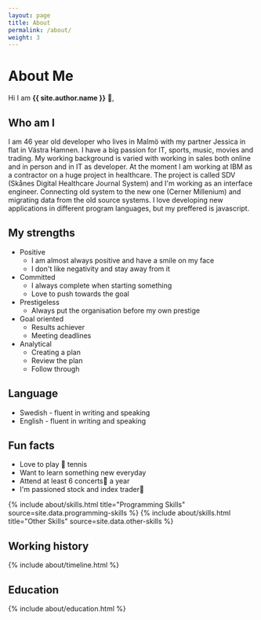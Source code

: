```yaml
---
layout: page
title: About
permalink: /about/
weight: 3
---
```


# **About Me**

Hi I am **{{ site.author.name }}** :wave:,<br>
## Who am I
I am 46 year old developer who lives in Malmö with my partner Jessica in flat in Västra Hamnen. 
I have a big passion for IT, sports, music, movies and trading.
My working background is varied with working in sales both online and in person and in IT as developer.
At the moment I am working at IBM as a contractor on a huge project in healthcare.
The project is called SDV (Skånes Digital Healthcare Journal System) and I'm working as
an interface engineer. Connecting old system to the new one (Cerner Millenium) and migrating
data from the old source systems.
I love developing new applications in different program languages, but my preffered is javascript.


## My strengths
* Positive
    * I am almost always positive and have a smile on my face
    * I don't like negativity and stay away from it
* Committed
    * I always complete when starting something
    * Love to push towards the goal
* Prestigeless
    * Always put the organisation before my own prestige
* Goal oriented
    * Results achiever
    * Meeting deadlines
* Analytical
    * Creating a plan
    * Review the plan
    * Follow through

## Language
* Swedish - fluent in writing and speaking
* English - fluent in writing and speaking

## Fun facts
* Love to play :tennis: tennis 
* Want to learn something new everyday
* Attend at least 6 concerts:guitar: a year
* I'm passioned stock and index trader:money_with_wings:


<div class="row">
{% include about/skills.html title="Programming Skills" source=site.data.programming-skills %}
{% include about/skills.html title="Other Skills" source=site.data.other-skills %}
</div>

## Working history
<div class="row">
{% include about/timeline.html %}
</div>

## Education
<div class="row">
{% include about/education.html %}
</div>
